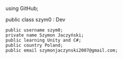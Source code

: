 using GitHub;

public class szym0 : Dev
    
    public username szym0;
    private name Szymon Jaczyński;
    public learning Unity and C#;
    public country Poland;
    public email szymonjaczynski2007@gmail.com;
